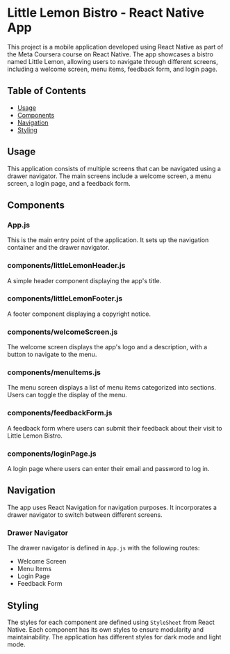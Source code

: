 # Little Lemon Bistro - React Native App

This project is a mobile application developed using React Native as part of the Meta Coursera course on React Native. The app showcases a bistro named Little Lemon, allowing users to navigate through different screens, including a welcome screen, menu items, feedback form, and login page.

## Table of Contents

- [Usage](#usage)
- [Components](#components)
- [Navigation](#navigation)
- [Styling](#styling)

## Usage

This application consists of multiple screens that can be navigated using a drawer navigator. The main screens include a welcome screen, a menu screen, a login page, and a feedback form.


## Components

### App.js

This is the main entry point of the application. It sets up the navigation container and the drawer navigator.

### components/littleLemonHeader.js

A simple header component displaying the app's title.

### components/littleLemonFooter.js

A footer component displaying a copyright notice.

### components/welcomeScreen.js

The welcome screen displays the app's logo and a description, with a button to navigate to the menu.

### components/menuItems.js

The menu screen displays a list of menu items categorized into sections. Users can toggle the display of the menu.

### components/feedbackForm.js

A feedback form where users can submit their feedback about their visit to Little Lemon Bistro.

### components/loginPage.js

A login page where users can enter their email and password to log in.

## Navigation

The app uses React Navigation for navigation purposes. It incorporates a drawer navigator to switch between different screens.

### Drawer Navigator

The drawer navigator is defined in `App.js` with the following routes:
- Welcome Screen
- Menu Items
- Login Page
- Feedback Form

## Styling

The styles for each component are defined using `StyleSheet` from React Native. Each component has its own styles to ensure modularity and maintainability. The application has different styles for dark mode and light mode.

